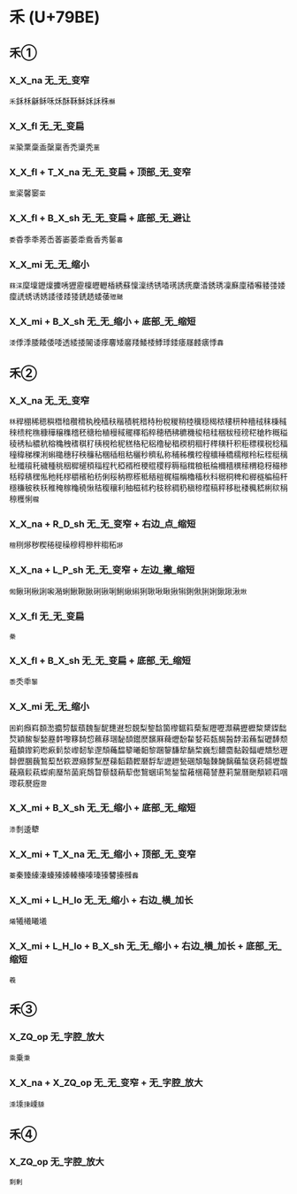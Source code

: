 # 禾 (U+79BE)

## 禾①

### X_X_na 无_无_变窄
`禾`鉌柇龢稣咊秌酥鞂穌姀訸秼`櫯`

### X_X_fl 无_无_变扁
`䒩`䅃䅇稾盉䅽稟㕿禿䆃秃`藳`

### X_X_fl + T_X_na 无_无_变扁 + 顶部_无_变窄
`䅁`秶馨䆧`稁`

### X_X_fl + B_X_sh 无_无_变扁 + 底部_无_避让
`委`稥季秊莠㟀萫崣萎䄵穒香秀䰀`㐯`

### X_X_mi 无_无_缩小 
`䔉㴕`穈壈䥶燣攈唀㺡靂檁㿨轣楿綉蘇懍澟绣锈㗍璓誘痜麇㴡銹琇凜㢝廩䅨囌躷㢻婑癛䛢蜏诱㛢諉㣦踒㹻鋵䞬蜲䔀`㱹䬐`

### X_X_mi + B_X_sh 无_无_缩小 + 底部_无_缩短
`涹`㑧㳵腇餧倭唩透緌捼䦭诿痵麘矮黁䍴鯘㮃鯚㻑錗痿㞜䴧㿆悸`馫`

## 禾②

### X_X_na 无_无_变窄
`秝`稈稝稀䅰穥䅾䅧穳䅢秇䅋穑䄮稭積䅊稓秲秎稅稯稍稑䆊穏䅥秾䅹䄯种穯䄾秣棅稶䅘䅪秺穛穅䅿穣穕稽秠䅯秮稙䅼稢䆉䆁稻稡穂䄽䄶穮穖稄稖䅅稇秡䅉䅭䅒䅮秨穊䅬稜䅎秈穠秔穃穐䄿䅲稘䄦䄺䅐秴秜䅵䅂䄫稆穞秘䅛稬䄴稒䄨䅸穔䄭积秬䅺穙税稔稫穜稦稊稞浰蝌䆋穗秄秧䆂秥稛䅤租秙穲秒穧私称秿秭䆏䅝䅣穬䅜穚穤䅓秢秐秷䅍䅻䄳䆎䆅秅穢種䄻秵穉䆈䅡䅔程䄩稏稰秹稉䅙稷稃䅶稲穁稂秖稐穪穡穓䅴稩稳䄰穝䅟秳稕䅩䆀俬䄬秏穋穱穦䄸䄱俐䅑䄲穄䅷秪䄼䅱䅏䅦稱穭稸秋科䅕秱稗和稺穟稨䅄秆穩稴秛秩秗稚䅖稼龝穘愀秸稪穰利秞稵秫䄪秓稌稠䄧稹稤䆌稿秤移秕䅗䆇嵇梸䅆䅌䅫穫悧`䆍`

### X_X_na + R_D_sh 无_无_变窄 + 右边_点_缩短
`䆄`䅀熪秽稧䅚䅠䆆穆䅞穇秚䅳䄷`謻`

### X_X_na + L_P_sh 无_无_变窄 + 左边_撇_缩短
`俰`鳅琍楸誗啝潲蜊鰍鞦䐐䂰锹唎鯏䋺䌀猁䎿啾瞅揪犐鋓偢脷娳鍬踿湫`煍`

### X_X_fl 无_无_变扁
`䅈`

### X_X_fl + B_X_sh 无_无_变扁 + 底部_无_缩短
`黍`秂䄹`䵖`

### X_X_mi 无_无_缩小
`囷`峲㿗嵙䫋㵞攟剓馛蘈魏鋫馜㘒䢤惒覣梨錅馠箘㰀䵕䈖蔾䱘䍽嚦瀩䕝攊櫪䊍䊬鏫䭯㷏穎鯬㴝媝䍥䵓嚟簃䭲㥎䕴䔟㻒馝䫝鑙㷴馪厤薭爏馚䨂㛷萂瓾馤醔馞瀔蘓䖽礰䭰颓蒩馩鑗筣矁㾭鬁湬㠟䵑揫邌頹蘒馧䉫曦䵒黎䠅䴻馦犂䭱棃巍悡䵜麕黏穀䵗㠣穨愁瓑馡儮䐃蘶鶖䔧嵆篍瀝癪䵙䵩歷蕛䵚蘔䵛磿馟犁讈䟐甃碅頽䵸䵔馣黐藊蝵褎菞䵘壢馥薐廭鬏萟蟍痢㻺㡑菌㢉鵚睝藜馢蕱䔣僽鵹蜠㻳鹙鍫䖿䕌棞藒諬藶莉黧曆䬆頺颖萪㖥瓈萩㽁癧`靋`

### X_X_mi + B_X_sh 无_无_缩小 + 底部_无_缩短
`潻`㓿逶犩

### X_X_mi + T_X_na 无_无_缩小 + 顶部_无_变窄
`蓁`秦臻縥溱螓殝嫀轃榛嗪瑧獉䭳搸㰉`䆐`

### X_X_mi + L_H_lo 无_无_缩小 + 右边_横_加长 
`爔`犧㰕䂀㙿

### X_X_mi + L_H_lo + B_X_sh 无_无_缩小 + 右边_横_加长 + 底部_无_缩短
`羲`

## 禾③

### X_ZQ_op 无_字腔_放大
`乘`乗`秉`

### X_X_na + X_ZQ_op 无_无_变窄 + 无_字腔_放大
`溗`塖`㨀`嵊`騬`

## 禾④

### X_ZQ_op 无_字腔_放大
`剩剰`